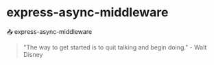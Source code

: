# express-async-middleware

📥 express-async-middleware


<!-- INSPIRATIONAL_QUOTE_START -->
> "The way to get started is to quit talking and begin doing." - Walt Disney
<!-- INSPIRATIONAL_QUOTE_END -->
